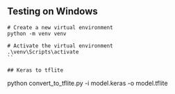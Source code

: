 ## Testing on Windows
```
# Create a new virtual environment
python -m venv venv

# Activate the virtual environment
.\venv\Scripts\activate
``

## Keras to tflite
```
python convert_to_tflite.py -i model.keras -o model.tflite
```